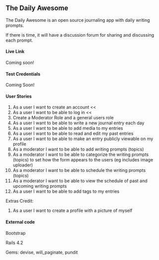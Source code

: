 ## The Daily Awesome

The Daily Awesome is an open source journaling app with daily writing prompts. 

If there is time, it will have a discussion forum for sharing and discussing each prompt.

#### Live Link

Coming soon!

#### Test Credentials

Coming Soon!

#### User Stories
1. As a user I want to create an account <<
2. As a user I want to be able to log in <<
3.  Create a Moderator Role and a general users role
4. As a user I want to be able to write a new journal entry each day
5. As a user I want to be able to add media to my entries
6. As a user I want to be able to read and edit my past entries
7. As a user I want to be able to make an entry publicly viewable on my profile
8. As a moderator I want to be able to add writing prompts (topics)
9. As a moderator I want to be able to categorize the writing prompts (topics) to set how the form appears to the users (eg includes image uploader)
10. As a moderator I want to be able to schedule the writing prompts (topics)
11. As a moderator I want to be able to view the schedule of past and upcoming writing prompts
12. As a user I want to be able to add tags to my entries

Extras Credit:
1. As a user I want to create a profile with a picture of myself 

#### External code
Bootstrap

Rails 4.2

Gems: devise, will_paginate, pundit